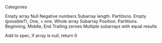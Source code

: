 Categories

Empty array
Null
Negative numbers
Subarray length. Partitions. Empty (possible?), One, > one, Whole array
Subarray Position. Partitions. Beginning, Middle, End
Trailing zeroes
Multiple subarrays with equal results

Add to spec, if array is null, return 0
